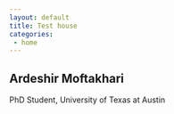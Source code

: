```yaml
---
layout: default
title: Test house
categories:
 - home
---
```


## Ardeshir Moftakhari
PhD Student, University of Texas at Austin <br />

